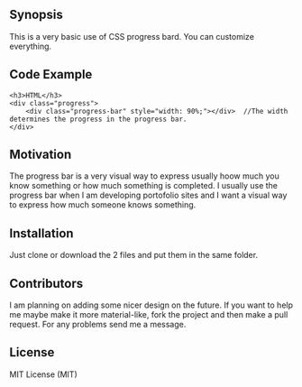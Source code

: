 ## Synopsis

This is a very basic use of CSS progress bard. You can customize everything.

## Code Example

	<h3>HTML</h3>
	<div class="progress">
		<div class="progress-bar" style="width: 90%;"></div>  //The width determines the progress in the progress bar.
	</div>

## Motivation

The progress bar is a very visual way to express usually hoow much you know something or how much something is completed. 
I usually use the progress bar when I am developing portofolio sites and I want a visual way to express how much someone knows 
something. 

## Installation

Just clone or download the 2 files and put them in the same folder.

## Contributors

I am planning on adding some nicer design on the future. If you want to help me maybe make it more material-like, fork the project
and then make a pull request. For any problems send me a message.

## License

MIT License (MIT)
